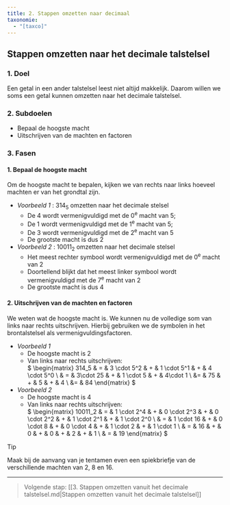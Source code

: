 ```yaml
---
title: 2. Stappen omzetten naar decimaal
taxonomie:
  - "[taxco]"
---
```


## Stappen omzetten naar het decimale talstelsel

### 1. Doel

Een getal in een ander talstelsel leest niet altijd makkelijk. Daarom
willen we soms een getal kunnen omzetten naar het decimale talstelsel.

### 2. Subdoelen

- Bepaal de hoogste macht
- Uitschrijven van de machten en factoren

### 3. Fasen

#### 1. Bepaal de hoogste macht

Om de hoogste macht te bepalen, kijken we van rechts naar links hoeveel machten er van het grondtal zijn.

- *Voorbeeld 1* : $314_5$ omzetten naar het decimale stelsel
  - De 4 wordt vermenigvuldigd met de 0<sup>e</sup> macht van 5;
  - De 1 wordt vermenigvuldigd met de 1<sup>e</sup> macht van 5;
  - De 3 wordt vermenigvuldigd met de 2<sup>e</sup> macht van 5
  - De grootste macht is dus 2
- *Voorbeeld 2* : $10011_2$ omzetten naar het decimale stelsel
  - Het meest rechter symbool  wordt vermenigvuldigd met de
  0<sup>e</sup> macht van 2
  - Doortellend blijkt dat het meest linker symbool wordt
  vermenigvuldigd met de 7<sup>e</sup> macht van 2
  - De grootste macht is dus 4

#### 2. Uitschrijven van de machten en factoren

We weten wat de hoogste macht is. We kunnen nu de volledige som van
links naar rechts uitschrijven. Hierbij gebruiken we de symbolen in
het brontalstelsel als vermenigvuldingsfactoren.

- *Voorbeeld 1*
  - De hoogste macht is 2
  - Van links naar rechts uitschrijven: \
$
\begin{matrix}
314_5 & = & 3 \cdot 5^2 & + & 1 \cdot 5^1 & + & 4 \cdot 5^0 \\
& = & 3\cdot 25 & + & 1 \cdot 5 & + & 4\cdot 1 \\
&= & 75 & + & 5 & + & 4 \\
&= & 84
\end{matrix}
$
- *Voorbeeld 2*
  - De hoogste macht is 4
  - Van links naar rechts uitschrijven: \
$
\begin{matrix}
10011_2 & = & 
  1 \cdot 2^4 & + &
  0 \cdot 2^3 & + & 0 \cdot 2^2 & + & 1 \cdot 2^1 & + & 1 \cdot 2^0 \\
& = &
  1 \cdot 16 & + &
  0 \cdot 8 & + & 0 \cdot 4 & + & 1 \cdot 2 & + & 1 \cdot 1 \\
& = & 16 & + & 0 & + & 0 & + & 2 & + & 1 \\
& = & 19
\end{matrix}
$


> [!TIP]
> Maak bij de aanvang van je tentamen even een spiekbriefje van
> de verschillende machten van 2, 8 en 16.

---



> Volgende stap: [[3. Stappen omzetten vanuit het decimale talstelsel.md|Stappen omzetten vanuit het decimale talstelsel]]
